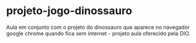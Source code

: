 # projeto-jogo-dinossauro
Aula em conjunto com o projeto do dinossauro que aparece no navegador google chrome quando fica sem internet - projeto aula oferecido pela DIO.
